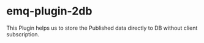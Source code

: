 emq-plugin-2db
===================

This Plugin helps us to store the Published data directly to DB without client subscription.



